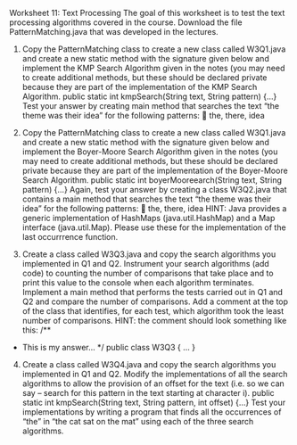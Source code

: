 Worksheet 11: Text Processing
The goal of this worksheet is to test the text processing algorithms covered in the
course.
Download the file PatternMatching.java that was developed in the lectures.

1. Copy the PatternMatching class to create a new class called W3Q1.java and
create a new static method with the signature given below and implement the
KMP Search Algorithm given in the notes (you may need to create additional
methods, but these should be declared private because they are part of the
implementation of the KMP Search Algorithm.
public static int kmpSearch(String text, String pattern) {…}
Test your answer by creating main method that searches the text “the theme
was their idea” for the following patterns:
 the, there, idea

2. Copy the PatternMatching class to create a new class called W3Q1.java and
create a new static method with the signature given below and implement the
Boyer-Moore Search Algorithm given in the notes (you may need to create
additional methods, but these should be declared private because they are part
of the implementation of the Boyer-Moore Search Algorithm.
public static int boyerMooreearch(String text, String pattern) {…}
Again, test your answer by creating a class W3Q2.java that contains a main
method that searches the text “the theme was their idea” for the following
patterns:
 the, there, idea
HINT: Java provides a generic implementation of HashMaps
(java.util.HashMap) and a Map interface (java.util.Map). Please use these for
the implementation of the last occurrrence function.

3. Create a class called W3Q3.java and copy the search algorithms you
implemented in Q1 and Q2. Instrument your search algorithms (add code) to
counting the number of comparisons that take place and to print this value to
the console when each algorithm terminates.
Implement a main method that performs the tests carried out in Q1 and Q2 and
compare the number of comparisons. Add a comment at the top of the class
that identifies, for each test, which algorithm took the least number of
comparisons.
HINT: the comment should look something like this:
/**
* This is my answer…
*/
public class W3Q3 { … }

4. Create a class called W3Q4.java and copy the search algorithms you
implemented in Q1 and Q2. Modify the implementations of all the search
algorithms to allow the provision of an offset for the text (i.e. so we can say –
search for this pattern in the text starting at character i).
public static int kmpSearch(String text, String pattern, int offset) {…}
Test your implementations by writing a program that finds all the occurrences
of “the” in “the cat sat on the mat” using each of the three search algorithms.